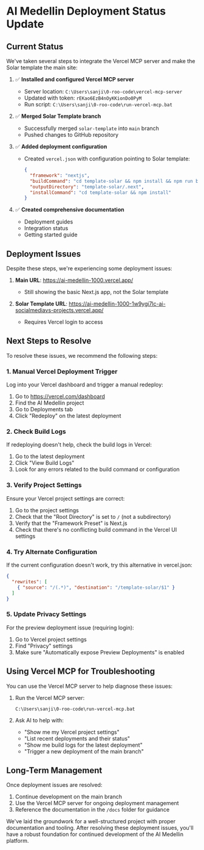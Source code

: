 # AI Medellin Deployment Status Update

## Current Status

We've taken several steps to integrate the Vercel MCP server and make the Solar template the main site:

1. ✅ **Installed and configured Vercel MCP server**
   - Server location: `C:\Users\sanji\0-roo-code\vercel-mcp-server`
   - Updated with token: `rEKao6EzB4nOyKKionDo0PyM`
   - Run script: `C:\Users\sanji\0-roo-code\run-vercel-mcp.bat`

2. ✅ **Merged Solar Template branch**
   - Successfully merged `solar-template` into `main` branch
   - Pushed changes to GitHub repository

3. ✅ **Added deployment configuration**
   - Created `vercel.json` with configuration pointing to Solar template:
     ```json
     {
       "framework": "nextjs",
       "buildCommand": "cd template-solar && npm install && npm run build",
       "outputDirectory": "template-solar/.next",
       "installCommand": "cd template-solar && npm install"
     }
     ```

4. ✅ **Created comprehensive documentation**
   - Deployment guides
   - Integration status
   - Getting started guide

## Deployment Issues

Despite these steps, we're experiencing some deployment issues:

1. **Main URL**: https://ai-medellin-1000.vercel.app/
   - Still showing the basic Next.js app, not the Solar template

2. **Solar Template URL**: https://ai-medellin-1000-1w9ygi7lc-ai-socialmediavs-projects.vercel.app/
   - Requires Vercel login to access

## Next Steps to Resolve

To resolve these issues, we recommend the following steps:

### 1. Manual Vercel Deployment Trigger

Log into your Vercel dashboard and trigger a manual redeploy:
1. Go to https://vercel.com/dashboard
2. Find the AI Medellin project
3. Go to Deployments tab
4. Click "Redeploy" on the latest deployment

### 2. Check Build Logs

If redeploying doesn't help, check the build logs in Vercel:
1. Go to the latest deployment
2. Click "View Build Logs"
3. Look for any errors related to the build command or configuration

### 3. Verify Project Settings

Ensure your Vercel project settings are correct:
1. Go to the project settings
2. Check that the "Root Directory" is set to `/` (not a subdirectory)
3. Verify that the "Framework Preset" is Next.js
4. Check that there's no conflicting build command in the Vercel UI settings

### 4. Try Alternate Configuration

If the current configuration doesn't work, try this alternative in vercel.json:
```json
{
  "rewrites": [
    { "source": "/(.*)", "destination": "/template-solar/$1" }
  ]
}
```

### 5. Update Privacy Settings

For the preview deployment issue (requiring login):
1. Go to Vercel project settings
2. Find "Privacy" settings
3. Make sure "Automatically expose Preview Deployments" is enabled

## Using Vercel MCP for Troubleshooting

You can use the Vercel MCP server to help diagnose these issues:

1. Run the Vercel MCP server:
   ```
   C:\Users\sanji\0-roo-code\run-vercel-mcp.bat
   ```

2. Ask AI to help with:
   - "Show me my Vercel project settings"
   - "List recent deployments and their status"
   - "Show me build logs for the latest deployment"
   - "Trigger a new deployment of the main branch"

## Long-Term Management

Once deployment issues are resolved:
1. Continue development on the main branch
2. Use the Vercel MCP server for ongoing deployment management
3. Reference the documentation in the `/docs` folder for guidance

We've laid the groundwork for a well-structured project with proper documentation and tooling. After resolving these deployment issues, you'll have a robust foundation for continued development of the AI Medellin platform.